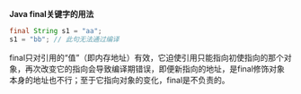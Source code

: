 **Java final关键字的用法**


```Java
final String s1 = "aa";
s1 = "bb"; // 此句无法通过编译
```

final只对引用的“值”（即内存地址）有效，它迫使引用只能指向初使指向的那个对象，再次改变它的指向会导致编译期错误，即便新指向的地址，是final修饰对象本身的地址也不行；至于它指向对象的变化，final是不负责的。